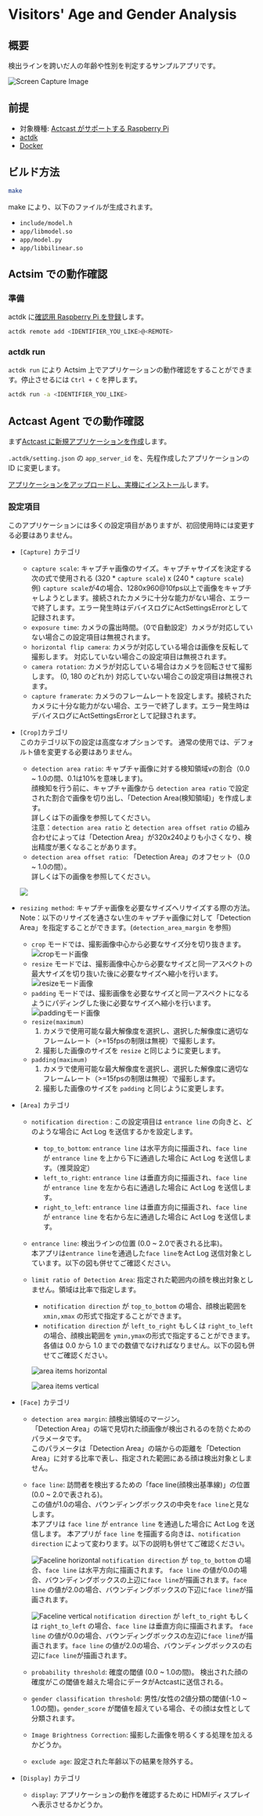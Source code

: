 # Visitors' Age and Gender Analysis

## 概要

検出ラインを跨いだ人の年齢や性別を判定するサンプルアプリです。

![Screen Capture Image](https://actcast-app-readme-static.s3-ap-northeast-1.amazonaws.com/visitors-attrs/screen_capture.png?versionId=SD2nSikJo8AHcPlrCWT779HSI7bWuLFZ "Screen Capture")

## 前提

- 対象機種: [Actcast がサポートする Raspberry Pi](https://actcast.io/docs/ja/SupportedDevices/RaspberryPi/)
- [actdk](https://actcast.io/docs/ja/ForVendor/ApplicationDevelopment/GettingStarted/ActDK/)
- [Docker](https://www.docker.com/)

## ビルド方法

```bash
make 
```

make により、以下のファイルが生成されます。

- `include/model.h`
- `app/libmodel.so` 
- `app/model.py`
- `app/libbilinear.so`

## Actsim での動作確認

### 準備

actdk に[確認用 Raspberry Pi を登録](https://actcast.io/docs/ja/ForVendor/ApplicationDevelopment/GettingStarted/TestInLocalDevice/#%e7%a2%ba%e8%aa%8d%e7%94%a8-raspberry-pi-%e3%81%ae%e7%99%bb%e9%8c%b2)します。

```bash
actdk remote add <IDENTIFIER_YOU_LIKE>@<REMOTE>
```

### actdk run

`actdk run` により Actsim 上でアプリケーションの動作確認をすることができます。停止させるには `Ctrl + C` を押します。

```bash
actdk run -a <IDENTIFIER_YOU_LIKE>
```

## Actcast Agent での動作確認

まず[Actcast に新規アプリケーションを作成](https://actcast.io/docs/ja/ForVendor/ApplicationDevelopment/GettingStarted/CreateProject/)します。

`.actdk/setting.json` の `app_server_id` を、先程作成したアプリケーションの ID に変更します。

[アプリケーションをアップロードし、実機にインストール](https://actcast.io/docs/ja/ForVendor/ApplicationDevelopment/GettingStarted/TestViaActcast/)します。

### 設定項目

このアプリケーションには多くの設定項目がありますが、初回使用時には変更する必要はありません。

* `[Capture]` カテゴリ  
    * `capture scale`: キャプチャ画像のサイズ。キャプチャサイズを決定する次の式で使用される (320 \* `capture scale`) x (240 \* `capture scale`)  
    例) `capture scale`が4の場合、1280x960@10fps以上で画像をキャプチャしようとします。接続されたカメラに十分な能力がない場合、エラーで終了します。エラー発生時はデバイスログにActSettingsErrorとして記録されます。
    * `exposure time`: カメラの露出時間。（0で自動設定）カメラが対応していない場合この設定項目は無視されます。
    * `horizontal flip camera`: カメラが対応している場合は画像を反転して撮影します。 対応していない場合この設定項目は無視されます。
    * `camera rotation`: カメラが対応している場合はカメラを回転させて撮影します。 (0, 180 のどれか) 対応していない場合この設定項目は無視されます。
    * `capture framerate`: カメラのフレームレートを設定します。接続されたカメラに十分な能力がない場合、エラーで終了します。エラー発生時はデバイスログにActSettingsErrorとして記録されます。
* `[Crop]`カテゴリ  
このカテゴリ以下の設定は高度なオプションです。
通常の使用では、デフォルト値を変更する必要はありません。
   * `detection area ratio`: キャプチャ画像に対する検知領域vの割合（0.0 ~ 1.0の間、0.1は10%を意味します)。  
      顔検知を行う前に、キャプチャ画像から `detection area ratio` で設定された割合で画像を切り出し、「Detection Area(検知領域)」を作成します。  
      詳しくは下の画像を参照してください。  
      注意：`detection area ratio` と `detection area offset ratio` の組み合わせによっては「Detection Area」が320x240よりも小さくなり、検出精度が悪くなることがあります。
   * `detection area offset ratio`: 「Detection Area」のオフセット（0.0 ~ 1.0の間）。  
      詳しくは下の画像を参照してください。  
    
   ![](https://actcast-app-readme-static.s3-ap-northeast-1.amazonaws.com/visitors-attrs/detection_area_ratio.svg?versionId=MttstheydDlL6enkPEmnMVB2DiJQuc9w)

* `resizing method`: キャプチャ画像を必要なサイズへリサイズする際の方法。
    Note：以下のリサイズを通さない生のキャプチャ画像に対して「Detection Area」を指定することができます。(`detection_area_margin` を参照)
    * `crop` モードでは、撮影画像中心から必要なサイズ分を切り抜きます。
      ![cropモード画像](https://actcast-app-readme-static.s3-ap-northeast-1.amazonaws.com/common/resizing_method/resizing_method-crop.svg?versionId=11frKZkF.1KGGzYBJWhg4TdqeUTEIw0i "cropモード")
    * `resize` モードでは、撮影画像中心から必要なサイズと同一アスペクトの最大サイズを切り抜いた後に必要なサイズへ縮小を行います。
      ![resizeモード画像](https://actcast-app-readme-static.s3-ap-northeast-1.amazonaws.com/common/resizing_method/resizing_method-resize.svg?versionId=YxE5ZC5YHJOeEY2D8l2ospJhDArrKo2y "resizeモード")
    * `padding` モードでは、撮影画像を必要なサイズと同一アスペクトになるようにパディングした後に必要なサイズへ縮小を行います。
      ![paddingモード画像](https://actcast-app-readme-static.s3-ap-northeast-1.amazonaws.com/common/resizing_method/resizing_method-padding.svg?versionId=g4pIvKs9QAiz7p2W_AE.k8T1qK6.wb0T "paddingモード")
    * `resize(maximum)`
      1. カメラで使用可能な最大解像度を選択し、選択した解像度に適切なフレームレート（>=15fpsの制限は無視）で撮影します。
      2. 撮影した画像のサイズを `resize` と同じように変更します。
    * `padding(maximum)`
      1. カメラで使用可能な最大解像度を選択し、選択した解像度に適切なフレームレート（>=15fpsの制限は無視）で撮影します。
      2. 撮影した画像のサイズを `padding` と同じように変更します。

* `[Area]` カテゴリ
    * `notification direction` : この設定項目は `entrance line` の向きと、どのような場合に Act Log を送信するかを設定します。
       * `top_to_bottom`: `entrance line` は水平方向に描画され、`face line` が `entrance line` を上から下に通過した場合に Act Log を送信します。（推奨設定）
       * `left_to_right`: `entrance line` は垂直方向に描画され、`face line` が `entrance line` を左から右に通過した場合に Act Log を送信します。
       * `right_to_left`: `entrance line` は垂直方向に描画され、`face line` が `entrance line` を右から左に通過した場合に Act Log を送信します。
    * `entrance line`: 検出ラインの位置 (0.0 ~ 2.0で表される比率)。   
      本アプリは`entrance line`を通過した`face line`をAct Log 送信対象としています。以下の図も併せてご確認ください。
    * `limit ratio of Detection Area`: 指定された範囲内の顔を検出対象としません。領域は比率で指定します。
       * `notification direction` が `top_to_bottom` の場合、顔検出範囲を `xmin,xmax` の形式で指定することができます。
       * `notification direction` が `left_to_right` もしくは `right_to_left` の場合、顔検出範囲を `ymin,ymax`の形式で指定することができます。
      各値は 0.0 から 1.0 までの数値でなければなりません。以下の図も併せてご確認ください。

      ![area items horizontal](https://actcast.io/usercontent/a48abe91-2f07-4cd9-8418-03069ffc2da4.svg)
      
      ![area items vertical](https://actcast.io/usercontent/b1de5048-2cc1-4bfc-865a-f78886d620be.svg)

* `[Face]` カテゴリ
    * `detection area margin`: 顔検出領域のマージン。  
      「Detection Area」の端で見切れた顔画像が検出されるのを防ぐためのパラメータです。  
      このパラメータは「Detection Area」の端からの距離を「Detection Area」に対する比率で表し、指定された範囲にある顔は検出対象としません。

    * `face line`: 訪問者を検出するための「face line(顔検出基準線)」の位置(0.0 ~ 2.0で表される)。  
      この値が1.0の場合、バウンディングボックスの中央を`face line`と見なします。  
      本アプリは `face line` が  `entrance line` を通過した場合に Act Log を送信します。
      本アプリが `face line` を描画する向きは、`notification direction` によって変わります。以下の説明も併せてご確認ください。
      
      ![Faceline horizontal](https://actcast.io/usercontent/bb9d8ab1-e393-4910-82e3-6c43c2a28d9d.svg)
      `notification direction` が `top_to_bottom` の場合、`face line` は水平方向に描画されます。
      `face line` の値が0.0の場合、バウンディングボックスの上辺に`face line`が描画されます。`face line` の値が2.0の場合、バウンディングボックスの下辺に`face line`が描画されます。

      ![Faceline vertical](https://actcast.io/usercontent/0e111222-6ba3-4f5a-8c0d-323c569262cc.svg)
      `notification direction` が `left_to_right` もしくは `right_to_left` の場合、`face line` は垂直方向に描画されます。
      `face line` の値が0.0の場合、バウンディングボックスの左辺に`face line`が描画されます。`face line` の値が2.0の場合、バウンディングボックスの右辺に`face line`が描画されます。
      
    * `probability threshold`: 確度の閾値 (0.0 ~ 1.0の間)。 検出された顔の確度がこの閾値を越えた場合にデータがActcastに送信される。
    * `gender classification threshold`: 男性/女性の2値分類の閾値(-1.0 ~ 1.0の間)。`gender_score` が閾値を超えている場合、その顔は女性として分類されます。
    * `Image Brightness Correction`: 撮影した画像を明るくする処理を加えるかどうか。
    * `exclude age`: 設定された年齢以下の結果を除外する。
* `[Display]` カテゴリ
    * `display`: アプリケーションの動作を確認するために HDMIディスプレイへ表示させるかどうか。
